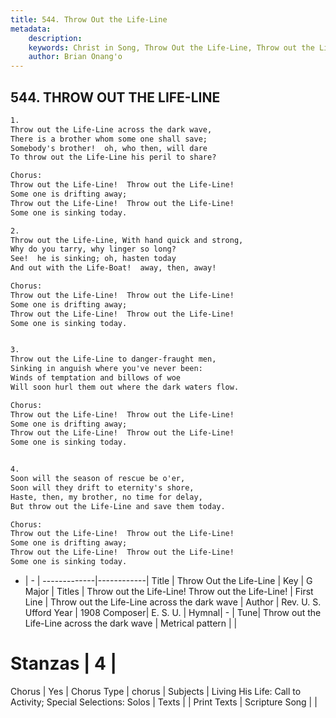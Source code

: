 ```yaml
---
title: 544. Throw Out the Life-Line
metadata:
    description: 
    keywords: Christ in Song, Throw Out the Life-Line, Throw out the Life-Line across the dark wave, Throw out the Life-Line!  Throw out the Life-Line!
    author: Brian Onang'o
---
```



## 544. THROW OUT THE LIFE-LINE

```txt
1.
Throw out the Life-Line across the dark wave,
There is a brother whom some one shall save;
Somebody's brother!  oh, who then, will dare
To throw out the Life-Line his peril to share?

Chorus:
Throw out the Life-Line!  Throw out the Life-Line!
Some one is drifting away; 
Throw out the Life-Line!  Throw out the Life-Line!
Some one is sinking today.

2.
Throw out the Life-Line, With hand quick and strong,
Why do you tarry, why linger so long?
See!  he is sinking; oh, hasten today
And out with the Life-Boat!  away, then, away! 

Chorus:
Throw out the Life-Line!  Throw out the Life-Line!
Some one is drifting away; 
Throw out the Life-Line!  Throw out the Life-Line!
Some one is sinking today.


3.
Throw out the Life-Line to danger-fraught men,
Sinking in anguish where you've never been:
Winds of temptation and billows of woe
Will soon hurl them out where the dark waters flow. 

Chorus:
Throw out the Life-Line!  Throw out the Life-Line!
Some one is drifting away; 
Throw out the Life-Line!  Throw out the Life-Line!
Some one is sinking today.


4.
Soon will the season of rescue be o'er,
Soon will they drift to eternity's shore,
Haste, then, my brother, no time for delay,
But throw out the Life-Line and save them today. 

Chorus:
Throw out the Life-Line!  Throw out the Life-Line!
Some one is drifting away; 
Throw out the Life-Line!  Throw out the Life-Line!
Some one is sinking today.

```

- |   -  |
-------------|------------|
Title | Throw Out the Life-Line |
Key | G Major |
Titles | Throw out the Life-Line!  Throw out the Life-Line! |
First Line | Throw out the Life-Line across the dark wave |
Author | Rev. U. S. Ufford
Year | 1908
Composer| E. S. U. |
Hymnal|  - |
Tune| Throw out the Life-Line across the dark wave |
Metrical pattern | |
# Stanzas | 4 |
Chorus | Yes |
Chorus Type | chorus |
Subjects | Living His Life: Call to Activity; Special Selections: Solos |
Texts |  |
Print Texts | 
Scripture Song |  |
  
